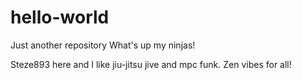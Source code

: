 # hello-world
Just another repository
What's up my ninjas!

Steze893 here and I like jiu-jitsu jive and mpc funk.
Zen vibes for all!
